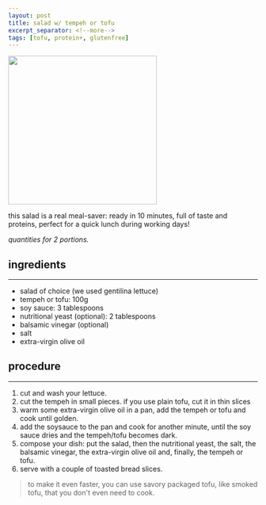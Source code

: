 ```yaml
---
layout: post
title: salad w/ tempeh or tofu
excerpt_separator: <!--more-->
tags: [tofu, protein+, glutenfree]
---
```


 <img src="../../../images/tempeh-salad.jpeg" width="300">
 
 <!--more-->

 this salad is a real meal-saver: ready in 10 minutes, full of taste and proteins, perfect for a quick lunch during working days!

 *quantities for 2 portions.*

## ingredients
---

- salad of choice (we used gentilina lettuce)
- tempeh or tofu: 100g
- soy sauce: 3 tablespoons
- nutritional yeast (optional): 2 tablespoons
- balsamic vinegar (optional)
- salt
- extra-virgin olive oil

## procedure
---

1. cut and wash your lettuce.
2. cut the tempeh in small pieces. if you use plain tofu, cut it in thin slices
3. warm some extra-virgin olive oil in a pan, add the tempeh or tofu and cook until golden.
4. add the soysauce to the pan and cook for another minute, until the soy sauce dries and the tempeh/tofu becomes dark.
5. compose your dish: put the salad, then the nutritional yeast, the salt, the balsamic vinegar, the extra-virgin olive oil and, finally, the tempeh or tofu. 
6. serve with a couple of toasted bread slices.

> to make it even faster, you can use savory packaged tofu, like smoked tofu, that you don't even need to cook.


